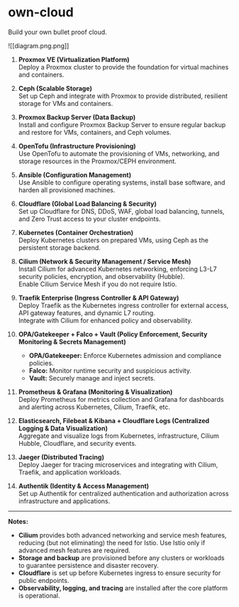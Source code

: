 # own-cloud
Build your own bullet proof cloud.

![[diagram.png.png]]

1. **Proxmox VE (Virtualization Platform)**  
   Deploy a Proxmox cluster to provide the foundation for virtual machines and containers.

2. **Ceph (Scalable Storage)**  
   Set up Ceph and integrate with Proxmox to provide distributed, resilient storage for VMs and containers.

3. **Proxmox Backup Server (Data Backup)**  
   Install and configure Proxmox Backup Server to ensure regular backup and restore for VMs, containers, and Ceph volumes.

4. **OpenTofu (Infrastructure Provisioning)**  
   Use OpenTofu to automate the provisioning of VMs, networking, and storage resources in the Proxmox/CEPH environment.

5. **Ansible (Configuration Management)**  
   Use Ansible to configure operating systems, install base software, and harden all provisioned machines.

6. **Cloudflare (Global Load Balancing & Security)**  
   Set up Cloudflare for DNS, DDoS, WAF, global load balancing, tunnels, and Zero Trust access to your cluster endpoints.

7. **Kubernetes (Container Orchestration)**  
   Deploy Kubernetes clusters on prepared VMs, using Ceph as the persistent storage backend.

8. **Cilium (Network & Security Management / Service Mesh)**  
   Install Cilium for advanced Kubernetes networking, enforcing L3-L7 security policies, encryption, and observability (Hubble).  
   Enable Cilium Service Mesh if you do not require Istio.

9. **Traefik Enterprise (Ingress Controller & API Gateway)**  
   Deploy Traefik as the Kubernetes ingress controller for external access, API gateway features, and dynamic L7 routing.  
   Integrate with Cilium for enhanced policy and observability.

10. **OPA/Gatekeeper + Falco + Vault (Policy Enforcement, Security Monitoring & Secrets Management)**  
    - **OPA/Gatekeeper:** Enforce Kubernetes admission and compliance policies.  
    - **Falco:** Monitor runtime security and suspicious activity.  
    - **Vault:** Securely manage and inject secrets.

11. **Prometheus & Grafana (Monitoring & Visualization)**  
    Deploy Prometheus for metrics collection and Grafana for dashboards and alerting across Kubernetes, Cilium, Traefik, etc.

12. **Elasticsearch, Filebeat & Kibana + Cloudflare Logs (Centralized Logging & Data Visualization)**  
    Aggregate and visualize logs from Kubernetes, infrastructure, Cilium Hubble, Cloudflare, and security events.

13. **Jaeger (Distributed Tracing)**  
    Deploy Jaeger for tracing microservices and integrating with Cilium, Traefik, and application workloads.

14. **Authentik (Identity & Access Management)**  
    Set up Authentik for centralized authentication and authorization across infrastructure and applications.

---

**Notes:**
- **Cilium** provides both advanced networking and service mesh features, reducing (but not eliminating) the need for Istio. Use Istio only if advanced mesh features are required.
- **Storage and backup** are provisioned before any clusters or workloads to guarantee persistence and disaster recovery.
- **Cloudflare** is set up before Kubernetes ingress to ensure security for public endpoints.
- **Observability, logging, and tracing** are installed after the core platform is operational.
